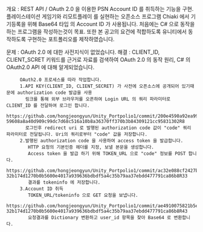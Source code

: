 개요 : REST API / OAuth 2.0 을 이용한 PSN Account ID 를 취득하는 기능을 구현.
         플레이스테이션 게임기와 리모트플레이 를 실현하는 오픈소스 프로그램 Chiaki 에서
         기기등록을 위해 Base64 타입 의 Account ID 가 사용됩니다.
         처음에는 C# 으로 동작을 하는 프로그램을 작성하는것이 목표.
         또한 본 공고의 요건에 적합하도록 유니티에서 동작하도록 구현하는 포트폴리오를 제작하였습니다.
         
문제 : OAuth 2.0 에 대한 사전지식이 없었습니다.
해결 : CLIENT_ID, CLIENT_SCRET 키워드를 근거로 자료를 검색하여
       OAuth 2.0 의 동작 원리, C# 의 OAuth2.0 API 에 대해 알게되었습니다.
             
         OAuth2.0 프로세스를 따라 작업합니다.
         1.API KEY(CLIENT_ID, CLIENT_SECRET) 가 사전에 오픈소스에 공개되어 있기때문에 authorization code 발급을 사용
           링크를 통해 외부 브라우저를 오픈하여 Login URL 의 쿼리 파라미터로 CLIENT_ID 를 전달하여 로그인 합니다. 
           https://github.com/hongjeongyun/Unity_Portpolio1/commit/200e4590a92ea992e92efbd79a0cd0bb65bae3b0#diff-59608a8a40d909c99dc7d68c516a10b8a36370ff370b3b84309121cc95831302R8
           로그인후 redirect uri 로 발행된 authorization code 값이 "code" 쿼리 파라미터로 전달됩니다. Uri의 쿼리로부터 "code" 값을 저장합니다.
         2.발행된 authorization code 을 사용하여 access token 을 발급합니다.
            HTTP 요청의 기본인증 헤더를 지정, 보낼 본문을 생성합니다.
            Access token 을 발급 하기 위해 TOKEN_URL 으로 "code" 정보를 POST 합니다. 
            https://github.com/hongjeongyun/Unity_Portpolio1/commit/ac32e088cf2427becd9566d32dbd8a14683a8859#diff-32b174d1270b0b5600e4017a939636bdbdf5a4c35b79aa37ebdd477791ca86b8R33
            결과를 tokeninfo 에 저장합니다.
         3.Account ID 취득
            TOKEN_URL/tokeninfo 으로 GET 요청을 보냅니다. 
            https://github.com/hongjeongyun/Unity_Portpolio1/commit/ae4910075821b5ebdb4a8c48408f49ed5893adc9#diff-32b174d1270b0b5600e4017a939636bdbdf5a4c35b79aa37ebdd477791ca86b8R43
            요청결과를 Dictionary 변환하고 user_id 항목을 찾아 Base64 로 변환합니다.
